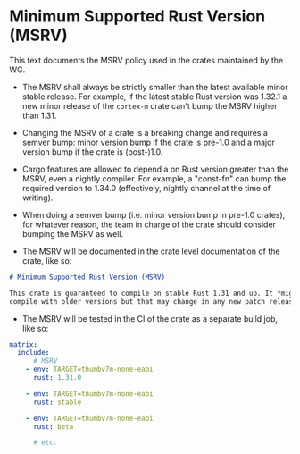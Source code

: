 # Minimum Supported Rust Version (MSRV)

This text documents the MSRV policy used in the crates maintained by the WG.

- The MSRV shall always be strictly smaller than the latest available minor
  stable release. For example, if the latest stable Rust version was 1.32.1 a
  new minor release of the `cortex-m` crate can't bump the MSRV higher than
  1.31.

- Changing the MSRV of a crate is a breaking change and requires a semver bump:
  minor version bump if the crate is pre-1.0 and a major version bump if the
  crate is (post-)1.0.

- Cargo features are allowed to depend a on Rust version greater than the MSRV,
  even a nightly compiler. For example, a "const-fn" can bump the required
  version to 1.34.0 (effectively, nightly channel at the time of writing).

- When doing a semver bump (i.e. minor version bump in pre-1.0 crates), for
  whatever reason, the team in charge of the crate should consider bumping the
  MSRV as well.

- The MSRV will be documented in the crate level documentation of the crate,
  like so:

``` markdown
# Minimum Supported Rust Version (MSRV)

This crate is guaranteed to compile on stable Rust 1.31 and up. It *might*
compile with older versions but that may change in any new patch release.
```

- The MSRV will be tested in the CI of the crate as a separate build job, like
  so:

``` yaml
matrix:
  include:
      # MSRV
    - env: TARGET=thumbv7m-none-eabi
      rust: 1.31.0

    - env: TARGET=thumbv7m-none-eabi
      rust: stable

    - env: TARGET=thumbv7m-none-eabi
      rust: beta

      # etc.
```
